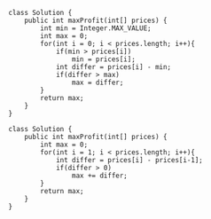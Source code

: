     class Solution {
        public int maxProfit(int[] prices) {
            int min = Integer.MAX_VALUE;
            int max = 0;
            for(int i = 0; i < prices.length; i++){
                if(min > prices[i])
                    min = prices[i];
                int differ = prices[i] - min;
                if(differ > max)
                    max = differ;
            }
            return max;
        }
    }

    class Solution {
        public int maxProfit(int[] prices) {
            int max = 0;
            for(int i = 1; i < prices.length; i++){
                int differ = prices[i] - prices[i-1];
                if(differ > 0)
                    max += differ;
            }
            return max;
        }
    }